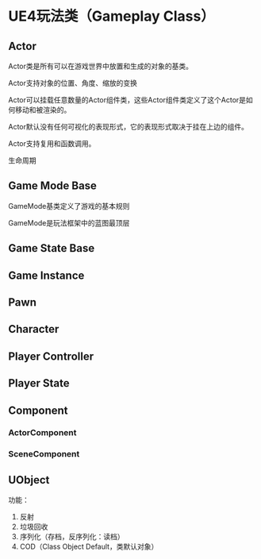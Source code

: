# UE4玩法类（Gameplay Class）

## Actor

Actor类是所有可以在游戏世界中放置和生成的对象的基类。

Actor支持对象的位置、角度、缩放的变换

Actor可以挂载任意数量的Actor组件类，这些Actor组件类定义了这个Actor是如何移动和被渲染的。

Actor默认没有任何可视化的表现形式，它的表现形式取决于挂在上边的组件。

Actor支持复用和函数调用。

生命周期



## Game Mode Base

GameMode基类定义了游戏的基本规则

GameMode是玩法框架中的蓝图最顶层



## Game State Base



## Game Instance



## Pawn



## Character



## Player Controller



## Player State



## Component

### ActorComponent

### SceneComponent





## UObject

功能：

1. 反射
2. 垃圾回收
3. 序列化（存档，反序列化：读档）
4. COD（Class Object Default，类默认对象）